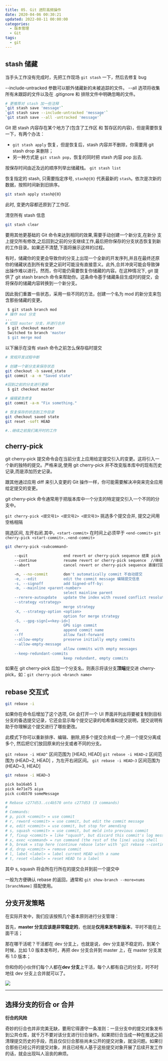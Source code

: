 ```yaml
---
title: 05. Git 进阶高频操作
date: 2020-04-06 00:30:21
updated: 2022-08-11 00:00:00
categories:
  - 版本管理
  - Git
tags:
  - git
---
```


## stash 储藏

当手头工作没有完成时，先把工作现场 `git stash` 一下，然后去修复 bug

--include-untracked 参数可以额外储藏新的未被追踪的文件。
--all 选项将收集所有未跟踪的文件以及在 .gitignore 和 排除文件中明确忽略的文件。

```sh
# 更推荐对 stash 加一些注释
`git stash save 'message'`
`git stash save --include-untracked 'message'`
`git stash save --all -untracked 'message'`
```

Git 把 stash 内容存在某个地方了(包含了工作区 和 暂存区的内容)，但是需要恢复一下，有两个办法：

- `git stash apply` 恢复，但是恢复后，stash 内容并不删除，你需要用 git stash drop 来删除；
- 另一种方式是 `git stash pop`，恢复的同时把 stash 内容 pop 出去.

按保存时间由近及远的顺序列举出储藏栈。 `git stash list`

恢复指定的 stash, 只需要指定序号, `stash@{0}` 代表最新的 `stash`。依次是次新的数据，按照时间新到旧排序。

```sh
git stash apply stash@{0}
```

此时, 变更内容都还原到了工作区.

清空所有 stash 信息

```sh
git stash clear
```

<!-- more -->

要用其他更基础的 Git 命令来达到相同的效果,需要手动创建一个新分支,在新分
支上提交所有修改,之后回到之前的分支继续工作,最后把你保存的分支状态恢复到新的工作目录。如果还不清楚,下面将展示这样的过程。

有时，储藏你的变更会导致你的分支上出现一个全新的开发序列,并且在最终还原你的储藏状态到所有变更之前时可能没有直接意义。此外,合并冲突可能会导致弹出操作难以进行。然而，你可能仍需要恢复你储藏的内容。在这种情况下, git 提供了 git stash branch 命令来帮助你。这条命令基于储藏条目生成时的提交，会将保存的储藏内容转换到一个新分支。

因此我们重置一些状态，采用一些不同的方法，创建一个名为 mod 的新分支来包含那些储藏的变更。

```sh
 $ git stash branch mod
# 操作 mod 分支
...
# 切回 master 分支，并进行合并
 $ git checkout master
 Switched to branch 'master
 $ git merge mod
```

以下展示在没有 stash 命令之前怎么保存临时提交

```sh
# 常规开发试程中断

# 创建一个新分支来保存状态
git checkout -b saved_state
git commit -a -m "Saved state"

#回到之前的分支进行更新
 $ git checkout master

# 编辑紧急修复
git commit -a-m "Fix something."

# 恢复保存的状态到工作目录
git checkout saved state
git reset -soft HEAD

#..继续之前我们离开时的工作
```

## cherry-pick

git cherry-pick 提交命令会在当前分支上应用给定提交引入的变更。这将引入一个新的独特的提交。严格来说,使用 git cherry-pick 并不改变版本库中的现有历史记录,而是添加历史记录。

跟其他通过应用 diff 来引入变更的 Git 操作一样，你可能需要解决冲突来完全应用给定提交的变更。

git cherry-pick 命令通常用于把版本库中一个分支的特定提交引入一个不同的分支中。

`git cherry-pick <提交号1> <提交号2> <提交号3>`
挑选多个提交合并, 提交之间用空格相隔

挑选区间, 左开右闭.其中，`<start-commit>` 在时间上必须早于 `<end-commit>`
`git cherry-pick <start-commit>..<end-commit>`

```sh
git cherry-pick <subcommand>

    --quit                end revert or cherry-pick sequence 结束 pick 操作，但是不会影响冲突之前多个提交中已经成功的
    --continue            resume revert or cherry-pick sequence  //继续下个操作
    --abort               cancel revert or cherry-pick sequence 直接打回原形

    -n, --no-commit       don't automatically commit 不自动提交
    -e, --edit            edit the commit message 编辑提交信息
    -s, --signoff         add Signed-off-by:
    -m, --mainline <parent-number>
                          select mainline parent
    --rerere-autoupdate   update the index with reused conflict resolution if possible
    --strategy <strategy>
                          merge strategy
    -X, --strategy-option <option>
                          option for merge strategy
    -S, --gpg-sign[=<key-id>]
                          GPG sign commit
    -x                    append commit name
    --ff                  allow fast-forward
    --allow-empty         preserve initially empty commits
    --allow-empty-message
                          allow commits with empty messages
    --keep-redundant-commits
                          keep redundant, empty commits
```

如果在 git cherry-pick 后加一个分支名，则表示将该分支**顶端**提交进 cherry-pick，如：`git cherry-pick <branch name>`

## rebase 交互式

```sh
git rebase -i
```

如果你在命令后增加了这个选项, Git 会打开一个 UI 界面并列出将要被复制到目标分支的备选提交记录，它还会显示每个提交记录的哈希值和提交说明，提交说明有助于你理解这个提交进行了哪些更改。

此模式下你可以重新排序、编辑、删除,把多个提交合并成一个,把一个提交分离成多个, 然后把它们放回原来的分支或者不同的分支。

`git rebase -i HEAD^` 区间范围为 [HEAD, HEAD]
`git rebase -i HEAD~2` 区间范围为 (HEAD~2, HEAD] ，为左开右闭区间。
`git rebase -i HEAD~3` 区间范围为 (HEAD~3, HEAD]

```sh
git rebase -i HEAD~3

pick ba16ab5 1
pick 4e71e75 aiya
pick cc4b570 someMessage

# Rebase c277d53..cc4b570 onto c277d53 (3 commands)
#
# Commands:
# p, pick <commit> = use commit
# r, reword <commit> = use commit, but edit the commit message
# e, edit <commit> = use commit, but stop for amending
# s, squash <commit> = use commit, but meld into previous commit
# f, fixup <commit> = like "squash", but discard this commit's log message
# x, exec <command> = run command (the rest of the line) using shell
# b, break = stop here (continue rebase later with 'git rebase --continue')
# d, drop <commit> = remove commit
# l, label <label> = label current HEAD with a name
# t, reset <label> = reset HEAD to a label
```

其中 s, squash 将会所在行所在的提交合并到前一个提交中

一般为方便确认 rebase 的返回，通常和 `git show-branch --more=nums [branchName]` 搭配使用。

## 分支开发策略

在实际开发中，我们应该按照几个基本原则进行分支管理：

首先，**master 分支应该是非常稳定的**，也就是**仅用来发布新版本**，平时不能在上面干活；

那在哪干活呢？干活都在 dev 分支上，也就是说，dev 分支是不稳定的，到某个时候，比如 1.0 版本发布时，再把 dev 分支合并到 master 上，在 master 分支发布 1.0 版本；

你和你的小伙伴们每个人都在**dev 分支**上干活，每个人都有自己的分支，时不时地往 dev 分支上合并就可以了。

![](https://upload-images.jianshu.io/upload_images/1662509-be29f85352582bd6.png?imageMogr2/auto-orient/strip%7CimageView2/2/w/1240)

---

## 选择分支的衍合 or 合并

**衍合的风险**

奇妙的衍合也并非完美无缺，要用它得遵守一条准则：一旦分支中的提交对象发布到公共仓库，就千万不要对该分支进行衍合操作。如果把衍合当成一种在推送之前清理提交历史的手段，而且仅仅衍合那些尚未公开的提交对象，就没问题。如果衍合那些已经公开的提交对象，并且已经有人基于这些提交对象开展了后续开发工作的话，就会出现叫人沮丧的麻烦。
